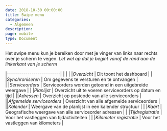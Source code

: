 ```yaml
---
date: 2018-10-30 00:00:00
title: Swipe menu
categories:
  - Algemeen
description:
page: mobile
type: Document
---
```


Het swipe menu kun je bereiken door met je vinger van links naar rechts over je scherm te vegen.
*Let wel op dat je begint vanaf de rand aan de linkerkant van je scherm*

|--------------------------|                               |                                                             |
|<i class="fas fa-home"></i>        |*Overzicht*                  | Dit toont het dashboard                                     |
|<i class="fas fa-sync"></i>        |*Synchroniseren*             | Om gegevens te versturen en te ontvangen                    |  
|<i class="fas fa-wrench"></i>      |*Serviceorders*              | Serviceorders worden getoond in een uitgebreide weergave    |
|<i class="fas fa-list-ol"></i>     |*Planlijst*                  | Overzicht uit te voeren serviceorders op datum en tijd      |
|<i class="fas fa-address-card"></i>|*Adressen*                   | Overzicht op postcode van alle serviceorders                |
|<i class="fas fa-check-square"></i>|*Afgemelde serviceorders*    | Overzicht van alle afgemelde serviceorders                  |
|<i class="fas fa-calendar-alt"></i>|*Kalender*                   | Weergave van de planlijst in een kalender structuur         |
|<i class="fas fa-map"></i>         |*Kaart*                      | Geografische weergave van alle serviceorder adressen        |
|<i class="fas fa-history"></i>     |*Tijdregistratie*            | Voor het vastleggen van tijdactiviteiten                    |
|<i class="fas fa-car"></i>         |*Kilometer registratie*      | Voor het vastleggen van kilometers                          |
